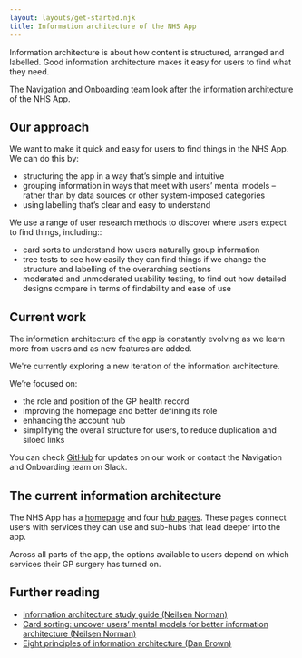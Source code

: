 ```yaml
---
layout: layouts/get-started.njk
title: Information architecture of the NHS App
---
```


Information architecture is about how content is structured, arranged and labelled. Good information architecture makes it easy for users to find what they need.

The Navigation and Onboarding team look after the information architecture of the NHS App.

## Our approach

We want to make it quick and easy for users to find things in the NHS App. We can do this by:

- structuring the app in a way that’s simple and intuitive
- grouping information in ways that meet with users’ mental models – rather than by data sources or other system-imposed categories
- using labelling that’s clear and easy to understand

We use a range of user research methods to discover where users expect to find things, including::

- card sorts to understand how users naturally group information
- tree tests to see how easily they can find things if we change the structure and labelling of the overarching sections
- moderated and unmoderated usability testing, to find out how detailed designs compare in terms of findability and ease of use

## Current work

The information architecture of the app is constantly evolving as we learn more from users and as new features are added.

We're currently exploring a new iteration of the information architecture.

We’re focused on:

- the role and position of the GP health record
- improving the homepage and better defining its role
- enhancing the account hub
- simplifying the overall structure for users, to reduce duplication and siloed links

You can check [GitHub](https://github.com/nhsuk/nhsapp-frontend/issues/59#issue-2266026196) for updates on our work or contact the Navigation and Onboarding team on Slack.

## The current information architecture

The NHS App has a [homepage](/patterns/homepage/) and four [hub pages](/patterns/hub-page/). These pages connect users with services they can use and sub-hubs that lead deeper into the app.

Across all parts of the app, the options available to users depend on which services their GP surgery has turned on.

## Further reading

- [Information architecture study guide (Neilsen Norman)](https://www.nngroup.com/articles/ia-study-guide/)
- [Card sorting: uncover users’ mental models for better information architecture (Neilsen Norman)](https://www.nngroup.com/articles/card-sorting-definition/)
- [Eight principles of information architecture (Dan Brown)](https://asistdl.onlinelibrary.wiley.com/doi/pdf/10.1002/bult.2010.1720360609)
